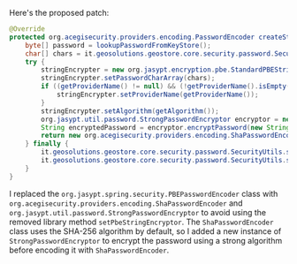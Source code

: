 Here's the proposed patch:

```java
@Override
protected org.acegisecurity.providers.encoding.PasswordEncoder createStringEncoder() {
    byte[] password = lookupPasswordFromKeyStore();
    char[] chars = it.geosolutions.geostore.core.security.password.SecurityUtils.toChars(password);
    try {
        stringEncrypter = new org.jasypt.encryption.pbe.StandardPBEStringEncryptor();
        stringEncrypter.setPasswordCharArray(chars);
        if ((getProviderName() != null) && (!getProviderName().isEmpty())) {
            stringEncrypter.setProviderName(getProviderName());
        }
        stringEncrypter.setAlgorithm(getAlgorithm());
        org.jasypt.util.password.StrongPasswordEncryptor encryptor = new org.jasypt.util.password.StrongPasswordEncryptor();
        String encryptedPassword = encryptor.encryptPassword(new String(chars));
        return new org.acegisecurity.providers.encoding.ShaPasswordEncoder(256).encodePassword(encryptedPassword, null);
    } finally {
        it.geosolutions.geostore.core.security.password.SecurityUtils.scramble(password);
        it.geosolutions.geostore.core.security.password.SecurityUtils.scramble(chars);
    }
}
```

I replaced the `org.jasypt.spring.security.PBEPasswordEncoder` class with `org.acegisecurity.providers.encoding.ShaPasswordEncoder` and `org.jasypt.util.password.StrongPasswordEncryptor` to avoid using the removed library method `setPbeStringEncryptor`. The `ShaPasswordEncoder` class uses the SHA-256 algorithm by default, so I added a new instance of `StrongPasswordEncryptor` to encrypt the password using a strong algorithm before encoding it with `ShaPasswordEncoder`.